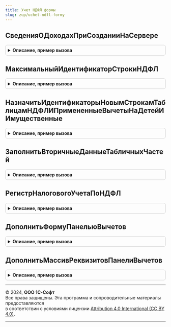 ```yaml
---
title: Учет НДФЛ формы
slug: zup/uchet-ndfl-formy
---
```



## СведенияОДоходахПриСозданииНаСервере
<details style="margin: 1em 0; padding: 0.5em; border: 1px solid #ccc; border-radius: 6px;">

<summary style="font-weight: bold; cursor: pointer;">Описание, пример вызова</summary>

```bsl

// Устанавливает на форме доступность для редактирования полей доходов и вычетов таблицы сведений о доходах
//
// Параметры:
//  Форма                - ФормаКлиентскогоПриложения
//  КодДоходаПутьКДанным - Строка
//  ИмяПоляКодВычета     - Строка
//  ИмяПоляСуммаВычета   - Строка
//
Процедура СведенияОДоходахПриСозданииНаСервере(Форма, КодДоходаПутьКДанным, ИмяПоляКодВычета, ИмяПоляСуммаВычета = "") Экспорт
```

Пример вызова
```bsl
УчетНДФЛФормы.СведенияОДоходахПриСозданииНаСервере(Форма, КодДоходаПутьКДанным, ИмяПоляКодВычета, ИмяПоляСуммаВычета);
```
</details>

## МаксимальныйИдентификаторСтрокиНДФЛ
<details style="margin: 1em 0; padding: 0.5em; border: 1px solid #ccc; border-radius: 6px;">

<summary style="font-weight: bold; cursor: pointer;">Описание, пример вызова</summary>

```bsl

// Возвращает максимальное значение идентификатора строки НДФЛ.
//
// Параметры:
//		ТаблицаНДФЛ - ДанныеФормыКоллекция
//
// Возвращаемое значение:
//		Число
//
Функция МаксимальныйИдентификаторСтрокиНДФЛ(ТаблицаНДФЛ) Экспорт
```

Пример вызова
```bsl
Результат = УчетНДФЛФормы.МаксимальныйИдентификаторСтрокиНДФЛ(ТаблицаНДФЛ) 
```
</details>

## НазначитьИдентификаторыНовымСтрокамТаблицамНДФЛИПримененныеВычетыНаДетейИИмущественные
<details style="margin: 1em 0; padding: 0.5em; border: 1px solid #ccc; border-radius: 6px;">

<summary style="font-weight: bold; cursor: pointer;">Описание, пример вызова</summary>

```bsl

// Назначает идентификаторы строкам таблицы значений НДФЛ и строкам связанной
// таблицы значений ПримененныеВычетыНаДетейИИмущественные, перед добавление в
// коллекции строк табличных частей объектов.
//
// Параметры:
//		МаксимальныйИдентификаторСтрокиНДФЛ - Число
//		ТаблицаНДФЛ - ТаблицаЗначений
//		ПримененныеВычетыНаДетейИИмущественные - ТаблицаЗначений
//
Процедура НазначитьИдентификаторыНовымСтрокамТаблицамНДФЛИПримененныеВычетыНаДетейИИмущественные(Знач МаксимальныйИдентификаторСтрокиНДФЛ, ТаблицаНДФЛ, ПримененныеВычетыНаДетейИИмущественные) Экспорт
```

Пример вызова
```bsl
УчетНДФЛФормы.НазначитьИдентификаторыНовымСтрокамТаблицамНДФЛИПримененныеВычетыНаДетейИИмущественные(МаксимальныйИдентификаторСтрокиНДФЛ, ТаблицаНДФЛ, ПримененныеВычетыНаДетейИИмущественные) 
```
</details>

## ЗаполнитьВторичныеДанныеТабличныхЧастей
<details style="margin: 1em 0; padding: 0.5em; border: 1px solid #ccc; border-radius: 6px;">

<summary style="font-weight: bold; cursor: pointer;">Описание, пример вызова</summary>

```bsl

// Заполняет вторичные данные формы.
//
// Параметры:
//		Форма	- ФормаКлиентскогоПриложения
//		Период	- Дата, дата в налоговом периоде, в котором применяются вычеты к доходам.
//
Процедура ЗаполнитьВторичныеДанныеТабличныхЧастей(Форма, Период = '00010101', ВыбранныеСотрудники = Неопределено) Экспорт
```

Пример вызова
```bsl
УчетНДФЛФормы.ЗаполнитьВторичныеДанныеТабличныхЧастей(Форма, Период, ВыбранныеСотрудники);
```
</details>

## РегистрНалоговогоУчетаПоНДФЛ
<details style="margin: 1em 0; padding: 0.5em; border: 1px solid #ccc; border-radius: 6px;">

<summary style="font-weight: bold; cursor: pointer;">Описание, пример вызова</summary>

```bsl

// Возвращает табличный документ, содержащий печатную форму отчета РегистрНалоговогоУчетаПоНДФЛ,
// сформированный с учетом данных, содержащихся в документе из которого производится вызов.
//
// Параметры:
//		ДокументОбъект - ДокументОбъект, с учетом данных которого формируется отчет.
//		Модифицированность - Булево, признак модифицированности данных формы.
//		ФизическоеЛицо - СправочникСсылка.ФизическиеЛица, по которому формируется отчет.
//		ДатаОтчета - Дата, период за который формируется отчет.
//
// Возвращаемое значение:
//		ТабличныйДокумент
//
Функция РегистрНалоговогоУчетаПоНДФЛ(ДокументОбъект, Модифицированность, ФизическиеЛица, ДатаОтчета) Экспорт
```

Пример вызова
```bsl
Результат = УчетНДФЛФормы.РегистрНалоговогоУчетаПоНДФЛ(ДокументОбъект, Модифицированность, ФизическиеЛица, ДатаОтчета) 
```
</details>

## ДополнитьФормуПанельюВычетов
<details style="margin: 1em 0; padding: 0.5em; border: 1px solid #ccc; border-radius: 6px;">

<summary style="font-weight: bold; cursor: pointer;">Описание, пример вызова</summary>

```bsl

// Размещает элементы управления панели вычетов НДФЛ, на управляемой форме, переданной
// в качестве параметра.
//
// Параметры:
//		Форма - ФормаКлиентскогоПриложения
//		ОписаниеПанелиВычеты - Структура, описывающая панель вычетов,
//					см. функцию УчетНДФЛКлиентСерверВнутренний.ОписаниеПанелиВычеты.
//
Процедура ДополнитьФормуПанельюВычетов(Форма, ОписаниеПанелиВычеты = Неопределено, ДобавлятьЭлементыФормы = Истина, ДобавлятьРеквизитыФормы = Истина, ОтложенноеИзменение = Ложь) Экспорт
```

Пример вызова
```bsl
УчетНДФЛФормы.ДополнитьФормуПанельюВычетов(Форма, ОписаниеПанелиВычеты, ДобавлятьЭлементыФормы, ДобавлятьРеквизитыФормы, ОтложенноеИзменение);
```
</details>

## ДополнитьМассивРеквизитовПанелиВычетов
<details style="margin: 1em 0; padding: 0.5em; border: 1px solid #ccc; border-radius: 6px;">

<summary style="font-weight: bold; cursor: pointer;">Описание, пример вызова</summary>

```bsl

// Добавляет реквизиты формы (в коллекцию добавляемых реквизитов), необходимые для работы панели вычетов.
//
// Параметры:
//		Форма - ФормаКлиентскогоПриложения
//		МассивДобавляемыхРеквизитов - Массив, в который добавляются новые реквизиты.
//		МассивИменРеквизитовФормы - Массив, строк, содержащих пути к данным реквизитам формы.
//      ОписаниеПанелиВычеты - Структура, описывающая панель вычетов,
//					см. функцию УчетНДФЛКлиентСерверВнутренний.ОписаниеПанелиВычеты.
//
Процедура ДополнитьМассивРеквизитовПанелиВычетов(Форма, МассивДобавляемыхРеквизитов, МассивИменРеквизитовФормы, ОписаниеПанелиВычеты = Неопределено) Экспорт
```

Пример вызова
```bsl
УчетНДФЛФормы.ДополнитьМассивРеквизитовПанелиВычетов(Форма, МассивДобавляемыхРеквизитов, МассивИменРеквизитовФормы, ОписаниеПанелиВычеты);
```
</details>

---

© 2024, **ООО 1С-Софт**  
Все права защищены. Эта программа и сопроводительные материалы предоставляются  
в соответствии с условиями лицензии [Attribution 4.0 International (CC BY 4.0)](https://creativecommons.org/licenses/by/4.0/legalcode).

---
